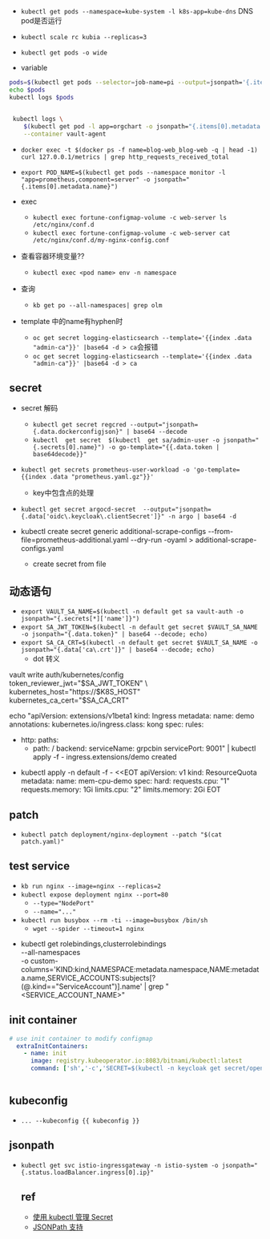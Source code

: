 


## 
+ `kubectl get pods --namespace=kube-system -l k8s-app=kube-dns` DNS pod是否运行
+ `kubectl scale rc kubia --replicas=3`
+ `kubectl get pods -o wide`

+ variable
```sh
pods=$(kubectl get pods --selector=job-name=pi --output=jsonpath='{.items[*].metadata.name}')
echo $pods
kubectl logs $pods


 kubectl logs \
    $(kubectl get pod -l app=orgchart -o jsonpath="{.items[0].metadata.name}") \
    --container vault-agent
```

+ `docker exec -t $(docker ps -f name=blog-web_blog-web -q | head -1) curl 127.0.0.1/metrics | grep http_requests_received_total`
+ `export POD_NAME=$(kubectl get pods --namespace monitor -l "app=prometheus,component=server" -o jsonpath="{.items[0].metadata.name}")`

+ exec
    + `kubectl exec fortune-configmap-volume -c web-server ls /etc/nginx/conf.d`
    + `kubectl exec fortune-configmap-volume -c web-server cat /etc/nginx/conf.d/my-nginx-config.conf`




+ 查看容器环境变量??
    - `kubectl exec <pod name> env -n namespace`

+ 查询
    - `kb get po --all-namespaces| grep olm`

+ template 中的name有hyphen时
    - `oc get secret logging-elasticsearch --template='{{index .data "admin-ca"}}' |base64 -d > ca`会报错
    - `oc get secret logging-elasticsearch --template='{{index .data "admin-ca"}}' |base64 -d > ca`
## secret 

+ secret 解码
    - `kubectl get secret regcred --output="jsonpath={.data.dockerconfigjson}" | base64 --decode`
    - `kubectl  get secret  $(kubectl  get sa/admin-user -o jsonpath="{.secrets[0].name}") -o go-template="{{.data.token | base64decode}}"`

+ `kubectl get secrets prometheus-user-workload -o 'go-template={{index .data "prometheus.yaml.gz"}}'`
  + key中包含点的处理

+ `kubectl get secret argocd-secret  --output="jsonpath={.data['oidc\.keycloak\.clientSecret']}" -n argo | base64 -d`

+ kubectl create secret generic additional-scrape-configs --from-file=prometheus-additional.yaml --dry-run -oyaml > additional-scrape-configs.yaml
  + create secret from file
  
## 动态语句
<!-- 变量赋值,jsonpath -->
+ `export VAULT_SA_NAME=$(kubectl -n default get sa vault-auth -o jsonpath="{.secrets[*]['name']}")`
+ `export SA_JWT_TOKEN=$(kubectl -n default get secret $VAULT_SA_NAME -o jsonpath="{.data.token}" | base64 --decode; echo)`
+ `export SA_CA_CRT=$(kubectl -n default get secret $VAULT_SA_NAME -o jsonpath="{.data['ca\.crt']}" | base64 --decode; echo)`
  + dot 转义

vault write auth/kubernetes/config \
    token_reviewer_jwt="$SA_JWT_TOKEN" \
    kubernetes_host="https://$K8S_HOST" \
    kubernetes_ca_cert="$SA_CA_CRT"

echo "apiVersion: extensions/v1beta1
kind: Ingress
metadata:
  name: demo
  annotations:
    kubernetes.io/ingress.class: kong
spec:
  rules:
  - http:
      paths:
      - path: /
        backend:
          serviceName: grpcbin
          servicePort: 9001" | kubectl apply -f -
ingress.extensions/demo created


+ kubectl apply -n default -f - <<EOT
apiVersion: v1
kind: ResourceQuota
metadata:
  name: mem-cpu-demo
spec:
  hard:
    requests.cpu: "1"
    requests.memory: 1Gi
    limits.cpu: "2"
    limits.memory: 2Gi
EOT


## patch

+ `kubectl patch deployment/nginx-deployment --patch "$(cat patch.yaml)"`


## test service
+ `kb run nginx --image=nginx --replicas=2`
+ `kubectl expose deployment nginx --port=80`
    + `--type="NodePort"`
    + `--name="..."`
+ `kubectl run busybox --rm -ti --image=busybox /bin/sh`
    + `wget --spider --timeout=1 nginx`


<!-- search role binding -->
+ kubectl get rolebindings,clusterrolebindings \
  --all-namespaces  \
  -o custom-columns='KIND:kind,NAMESPACE:metadata.namespace,NAME:metadata.name,SERVICE_ACCOUNTS:subjects[?(@.kind=="ServiceAccount")].name' | grep "<SERVICE_ACCOUNT_NAME>"


## init container

```yaml
# use init container to modify configmap
  extraInitContainers:
    - name: init
      image: registry.kubeoperator.io:8083/bitnami/kubectl:latest
      command: ['sh','-c','SECRET=$(kubectl -n keycloak get secret/opensearch-client-secret -o jsonpath="{.data.client_secret}" | base64 --decode; echo);kubectl get configmap/logging-opensearch-dashboards-config -n logging -o yaml | sed "s/{client_secret}/$SECRET/" | kubectl -n logging apply -f -']
  
```

## kubeconfig

+ `... --kubeconfig {{ kubeconfig }}`

## jsonpath

+ `kubectl get svc istio-ingressgateway -n istio-system -o jsonpath="{.status.loadBalancer.ingress[0].ip}"`

  ## ref

  + [使用 kubectl 管理 Secret](https://kubernetes.io/zh/docs/tasks/configmap-secret/managing-secret-using-kubectl/)
  + [JSONPath 支持](https://kubernetes.io/zh/docs/reference/kubectl/jsonpath/)